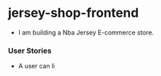 # jersey-shop-frontend

- I am building a Nba Jersey E-commerce store.

### User Stories

- A user can li